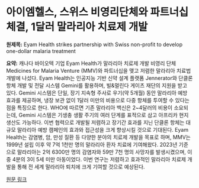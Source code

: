 # 아이엠헬스, 스위스 비영리단체와 파트너십 체결, 1달러 말라리아 치료제 개발

**원제목:** Eyam Health strikes partnership with Swiss non-profit to develop one-dollar malaria treatment

**요약:** 캐나다 바이오텍 기업 Eyam Health가 말라리아 치료제 개발 비영리 단체 Medicines for Malaria Venture (MMV)와 파트너십을 맺고 저렴한 말라리아 치료법 개발에 나섰다.  Eyam Health는 인공지능 기반 신약 설계 플랫폼 Jennerator와 단클론 항체 개발 및 전달 시스템 Gemini를 활용하며,  빌&멀린다 게이츠 재단의 지원을 받고 있다. Gemini 시스템은 단일, 장기 지속형 주사로 우기(약 5개월) 동안 말라리아 예방 효과를 제공하며,  냉장 보관 없이 1달러 미만의 비용으로 다중 항체를 투여할 수 있다는 점을 특징으로 한다.  WHO에 따르면 기존 말라리아 백신은 2~4달러의 비용이 소요되는데, Gemini 시스템은 기생충 생활 주기의 여러 단계를 표적으로 삼고 아프리카 현지 생산도 가능하다.  이번 협력으로 개발될 저렴하고 장기간 효과를 지닌 단클론 항체는 대규모 말라리아 예방 캠페인의 효과와 접근성을 크게 향상시킬 것으로 기대된다.  Eyam Health는 감염병, 암, 만성 질환 등 다양한 분야의 치료제 개발을 목표로 하며, MMV는 1999년 설립 이후 약 7억 1천만 명의 말라리아 환자 치료에 기여해왔다.  2023년 기준으로 말라리아는 2억 6300만 명의 감염자와 59만 7천 명의 사망자를 발생시켰으며,  이 중 4분의 3이 5세 미만 아동이었다.  이번 연구는 저렴하고 효과적인 말라리아 치료제 개발을 통해 전 세계 말라리아 퇴치에 크게 기여할 것으로 예상된다.

[원문 링크](https://betakit.com/eyam-health-strikes-partnership-with-swiss-non-profit-to-develop-one-dollar-malaria-treatment/)
